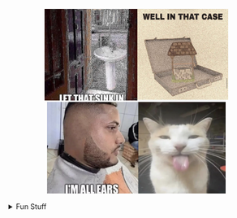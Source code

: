 <div align="center"><p float="middle"><img src="memes/sink.jpg" height="180px"><img src="memes/well.jpg" height="180px"><img src="memes/ears.png" height="180px"><img src="memes/cat1.png" height="180px"></p></div>

<details>
<summary> Fun Stuff </summary>

<h3> Hello 👋 and welcome to my profile! Here's some interesting stuff about what's going on </h3>

<div>
<h3> Profile Hits </h3>
<img src="https://hits.seeyoufarm.com/api/count/incr/badge.svg?url=https%3A%2F%2Fgithub.com%2Fthe-wright-jamie1212%2Fhit-counter">
</div>
  
<h3> Profile Stats </h3>
<picture>
<source 
  srcset="https://github-readme-stats.vercel.app/api?username=the-wright-jamie&show_icons=true&theme=dark&count_private=true"
  media="(prefers-color-scheme: dark)"
/>
<source
  srcset="https://github-readme-stats.vercel.app/api?username=the-wright-jamie&show_icons=true&count_private=true"
  media="(prefers-color-scheme: light), (prefers-color-scheme: no-preference)"
/>
<img src="https://github-readme-stats.vercel.app/api?username=the-wright-jamie&show_icons=true&count_private=true" />
</picture>

<h3> Commit Streak </h3>
<picture>
<source 
  srcset="https://github-readme-streak-stats.herokuapp.com/?user=the-wright-jamie&theme=dark"
  media="(prefers-color-scheme: dark)"
/>
<source
  srcset="https://github-readme-streak-stats.herokuapp.com/?user=the-wright-jamie"
  media="(prefers-color-scheme: light), (prefers-color-scheme: no-preference)"
/>
<img src="https://github-readme-streak-stats.herokuapp.com/?user=the-wright-jamie&theme=dark" />
</picture>

<h3> Badges </h3>

<h4> Development (& other) Machines </h4>
<div>
<img src="https://img.shields.io/badge/Cobalt-Custom_Build-3982CE?style=for-the-badge&logo=Prisma&logoColor=white"> <img src="https://img.shields.io/badge/Windows_11-0078d4?style=for-the-badge&logo=windows-11&logoColor=white"> <img src="https://img.shields.io/badge/Ryzen_9_3900X-ED1C24?style=for-the-badge&logo=amd&logoColor=white"> <img src="https://img.shields.io/badge/NVIDIA-RTX3070_FE-76B900?style=for-the-badge&logo=nvidia&logoColor=white">
</div>
<div>
<img src="https://img.shields.io/badge/razer-Blade_15_2020-44D62D?style=for-the-badge&logo=razer&logoColor=25252"> <img src="https://img.shields.io/badge/Fedora_Linux-294172?style=for-the-badge&logo=fedora&logoColor=white">
</div>
<div>
<img src="https://img.shields.io/badge/Apple-MacBook_Pro_2021-333333?style=for-the-badge&logo=apple&logoColor=white">
</div>
<div>
<img src="https://img.shields.io/badge/Steam_Deck-000000?style=for-the-badge&logo=steam&logoColor=white">
</div>

<h4> Languages & Frameworks </h4>

<img src="https://img.shields.io/badge/Android-3DDC84?style=for-the-badge&logo=android&logoColor=white">
<img src="https://img.shields.io/badge/Kotlin-0095D5?&style=for-the-badge&logo=kotlin&logoColor=white">
<img src="https://img.shields.io/badge/Angular-DD0031?style=for-the-badge&logo=angular&logoColor=white">
<img src="https://img.shields.io/badge/TypeScript-007ACC?style=for-the-badge&logo=typescript&logoColor=white">
<img src="https://img.shields.io/badge/Node.js-339933?style=for-the-badge&logo=nodedotjs&logoColor=white">
<img src="https://img.shields.io/badge/PostgreSQL-316192?style=for-the-badge&logo=postgresql&logoColor=white">
<img src="https://img.shields.io/badge/C%23-239120?style=for-the-badge&logo=c-sharp&logoColor=white"> 
<img src="https://img.shields.io/badge/HTML5-E34F26?style=for-the-badge&logo=html5&logoColor=white"> 
<img src="https://img.shields.io/badge/Python-FFD43B?style=for-the-badge&logo=python&logoColor=blue"> 
<img src="https://img.shields.io/badge/Shell_Script-000?style=for-the-badge&logo=hyper&logoColor=white">

<br>

<div style="text-align: center;">
<a href="https://the-wright-jamie.dev/"> Check out my website for more info about me </a>
</div>

</details>
